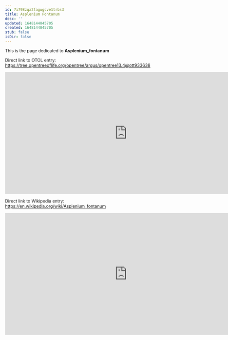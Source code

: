 ```yaml
---
id: 7i798zqa2fagwgcve1trbs3
title: Asplenium Fontanum
desc: ''
updated: 1648144045705
created: 1648144045705
stub: false
isDir: false
---
```

This is the page dedicated to **Asplenium_fontanum**


Direct link to OTOL entry: https://tree.opentreeoflife.org/opentree/argus/opentree13.4@ott933638



<html>
    <body>
    <iframe src="https://tree.opentreeoflife.org/opentree/argus/opentree13.4@ott933638"
    width="800" height="400" frameborder="0" allowfullscreen> </iframe>
    </body>
</html>
    


Direct link to Wikipedia entry: https://en.wikipedia.org/wiki/Asplenium_fontanum



<html>
    <body>
    <iframe src="https://en.wikipedia.org/wiki/Asplenium_fontanum"
    width="800" height="400" frameborder="0" allowfullscreen> </iframe>
    </body>
</html>
    
